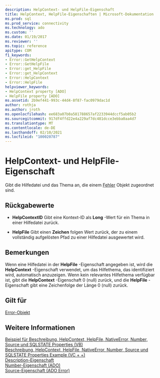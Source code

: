 ```yaml
---
description: HelpContext- und HelpFile-Eigenschaft
title: HelpContext, HelpFile-Eigenschaften | Microsoft-Dokumentation
ms.prod: sql
ms.prod_service: connectivity
ms.technology: ado
ms.custom: ''
ms.date: 01/19/2017
ms.reviewer: ''
ms.topic: reference
apitype: COM
f1_keywords:
- Error::GetHelpContext
- Error::GetHelpFile
- Error::get_HelpFile
- Error::get_HelpContext
- Error::HelpContext
- Error::HelpFile
helpviewer_keywords:
- HelpContext property [ADO]
- HelpFile property [ADO]
ms.assetid: 2b9ef441-993c-44d4-8f87-fac0979dac1d
author: rothja
ms.author: jroth
ms.openlocfilehash: ee683a07b0a581788657af2233944dccf5ab05b2
ms.sourcegitcommit: 917df4ffd22e4a229af7dc481dcce3ebba0aa4d7
ms.translationtype: MT
ms.contentlocale: de-DE
ms.lasthandoff: 02/10/2021
ms.locfileid: "100020787"
---
```

# <a name="helpcontext-helpfile-properties"></a>HelpContext- und HelpFile-Eigenschaft
Gibt die Hilfedatei und das Thema an, die einem [Fehler](./error-object.md) Objekt zugeordnet sind.  
  
## <a name="return-values"></a>Rückgabewerte  
  
-   **HelpContextID** Gibt eine Kontext-ID als **Long** -Wert für ein Thema in einer Hilfedatei zurück.  
  
-   **HelpFile** Gibt einen **Zeichen** folgen Wert zurück, der zu einem vollständig aufgelösten Pfad zu einer Hilfedatei ausgewertet wird.  
  
## <a name="remarks"></a>Bemerkungen  
 Wenn eine Hilfedatei in der **HelpFile** -Eigenschaft angegeben ist, wird die **HelpContext** -Eigenschaft verwendet, um das Hilfethema, das identifiziert wird, automatisch anzuzeigen. Wenn kein relevantes Hilfethema verfügbar ist, gibt die **HelpContext** -Eigenschaft 0 (null) zurück, und die **HelpFile** -Eigenschaft gibt eine Zeichenfolge der Länge 0 (null) zurück.  
  
## <a name="applies-to"></a>Gilt für  
 [Error-Objekt](./error-object.md)  
  
## <a name="see-also"></a>Weitere Informationen  
 [Beispiel für Beschreibung, HelpContext, HelpFile, NativeError, Number, Source und SQLSTATE Properties (VB)](./description-helpcontext-helpfile-nativeerror-number-source-example-vb.md)   
 [Beschreibung, HelpContext, HelpFile, NativeError, Number, Source und SQLSTATE Properties Example (VC + +)](./description-helpcontext-helpfile-nativeerror-number-source-example-vc.md)   
 [Description-Eigenschaft](./description-property.md)   
 [Number-Eigenschaft (ADO)](./number-property-ado.md)   
 [Source-Eigenschaft (ADO Error)](./source-property-ado-error.md)